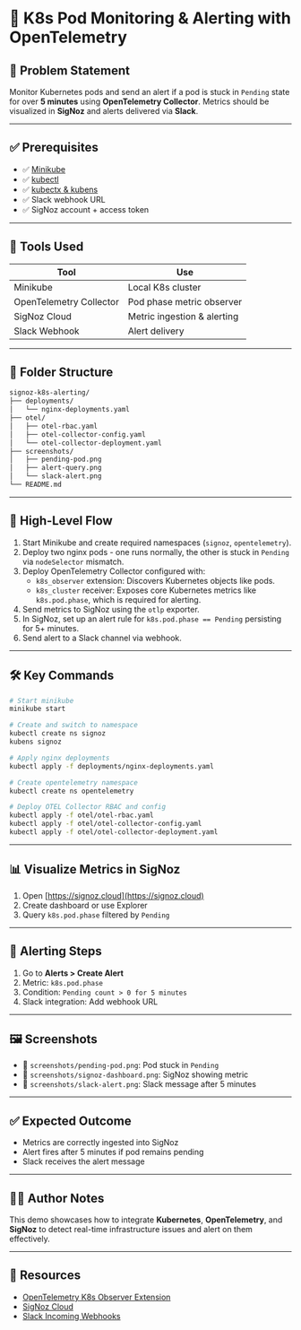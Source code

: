 # 🚨 K8s Pod Monitoring & Alerting with OpenTelemetry

## 📌 Problem Statement
Monitor Kubernetes pods and send an alert if a pod is stuck in `Pending` state for over **5 minutes** using **OpenTelemetry Collector**. Metrics should be visualized in **SigNoz** and alerts delivered via **Slack**.

---

## ✅ Prerequisites

- ✅ [Minikube](https://minikube.sigs.k8s.io/docs/start/)
- ✅ [kubectl](https://kubernetes.io/docs/tasks/tools/install-kubectl-linux/)
- ✅ [kubectx & kubens](https://github.com/ahmetb/kubectx)
- ✅ Slack webhook URL
- ✅ SigNoz account + access token

---

## 🧰 Tools Used
| Tool | Use |
|------|-----|
| Minikube | Local K8s cluster |
| OpenTelemetry Collector | Pod phase metric observer |
| SigNoz Cloud | Metric ingestion & alerting |
| Slack Webhook | Alert delivery |

---

## 📁 Folder Structure
```bash
signoz-k8s-alerting/
├── deployments/
│   └── nginx-deployments.yaml
├── otel/
│   ├── otel-rbac.yaml
│   ├── otel-collector-config.yaml
│   └── otel-collector-deployment.yaml
├── screenshots/
│   ├── pending-pod.png
│   ├── alert-query.png
│   └── slack-alert.png
└── README.md
```

---

## 🧭 High-Level Flow

1. Start Minikube and create required namespaces (`signoz`, `opentelemetry`).
2. Deploy two nginx pods - one runs normally, the other is stuck in `Pending` via `nodeSelector` mismatch.
3. Deploy OpenTelemetry Collector configured with:
   - `k8s_observer` extension: Discovers Kubernetes objects like pods.
   - `k8s_cluster` receiver: Exposes core Kubernetes metrics like `k8s.pod.phase`, which is required for alerting.
4. Send metrics to SigNoz using the `otlp` exporter.
5. In SigNoz, set up an alert rule for `k8s.pod.phase == Pending` persisting for 5+ minutes.
6. Send alert to a Slack channel via webhook.

---

## 🛠️ Key Commands

```bash
# Start minikube
minikube start

# Create and switch to namespace
kubectl create ns signoz
kubens signoz

# Apply nginx deployments
kubectl apply -f deployments/nginx-deployments.yaml

# Create opentelemetry namespace
kubectl create ns opentelemetry

# Deploy OTEL Collector RBAC and config
kubectl apply -f otel/otel-rbac.yaml
kubectl apply -f otel/otel-collector-config.yaml
kubectl apply -f otel/otel-collector-deployment.yaml
```

---

## 📊 Visualize Metrics in SigNoz

1. Open [https://signoz.cloud](https://signoz.cloud)
2. Create dashboard or use Explorer
3. Query `k8s.pod.phase` filtered by `Pending`

---

## 🔔 Alerting Steps

1. Go to **Alerts > Create Alert**
2. Metric: `k8s.pod.phase`
3. Condition: `Pending count > 0 for 5 minutes`
4. Slack integration: Add webhook URL

---

## 🖼️ Screenshots

- 📸 `screenshots/pending-pod.png`: Pod stuck in `Pending`
- 📸 `screenshots/signoz-dashboard.png`: SigNoz showing metric
- 📸 `screenshots/slack-alert.png`: Slack message after 5 minutes

---

## ✅ Expected Outcome

- Metrics are correctly ingested into SigNoz
- Alert fires after 5 minutes if pod remains pending
- Slack receives the alert message

---

## 🧑‍💻 Author Notes

This demo showcases how to integrate **Kubernetes**, **OpenTelemetry**, and **SigNoz** to detect real-time infrastructure issues and alert on them effectively.

---

## 📎 Resources

- [OpenTelemetry K8s Observer Extension](https://github.com/open-telemetry/opentelemetry-collector-contrib/blob/main/extension/observer/k8sobserver/README.md)
- [SigNoz Cloud](https://signoz.io)
- [Slack Incoming Webhooks](https://api.slack.com/messaging/webhooks)
